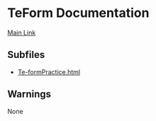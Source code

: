 # TeForm Documentation

[Main Link](https://jp.sakurapy.com/TeForm)

## Subfiles
- [Te-formPractice.html](https://jp.sakurapy.com/TeForm/Te-formPractice.html)

## Warnings
None
